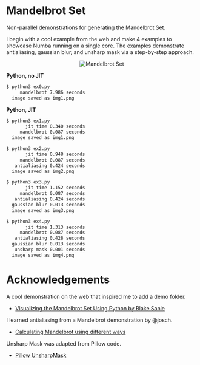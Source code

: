 # Mandelbrot Set

Non-parallel demonstrations for generating the Mandelbrot Set.

I begin with a cool example from the web and make 4 examples to showcase Numba
running on a single core. The examples demonstrate antialiasing, gaussian blur,
and unsharp mask via a step-by-step approach.

<p align="center">
  <img src="../../assets/demo.png?raw=true" alt="Mandelbrot Set"/>
</p>

**Python, no JIT**

```bash
$ python3 ex0.py 
     mandelbrot 7.986 seconds
  image saved as img1.png
```

**Python, JIT**

```bash
$ python3 ex1.py 
       jit time 0.340 seconds
     mandelbrot 0.087 seconds
  image saved as img1.png

$ python3 ex2.py 
       jit time 0.948 seconds
     mandelbrot 0.087 seconds
   antialiasing 0.424 seconds
  image saved as img2.png

$ python3 ex3.py 
       jit time 1.152 seconds
     mandelbrot 0.087 seconds
   antialiasing 0.424 seconds
  gaussian blur 0.013 seconds
  image saved as img3.png

$ python3 ex4.py 
       jit time 1.313 seconds
     mandelbrot 0.087 seconds
   antialiasing 0.428 seconds
  gaussian blur 0.013 seconds
   unsharp mask 0.001 seconds
  image saved as img4.png
```

# Acknowledgements

A cool demonstration on the web that inspired me to add a demo folder.

* [Visualizing the Mandelbrot Set Using Python by Blake Sanie](https://medium.com/swlh/visualizing-the-mandelbrot-set-using-python-50-lines-f6aa5a05cf0f)

I learned antialiasing from a Mandelbrot demonstration by @josch.

* [Calculating Mandelbrot using different ways](https://github.com/josch/mandelbrot)

Unsharp Mask was adapted from Pillow code.

* [Pillow UnsharpMask](https://github.com/python-pillow/Pillow/blob/main/src/libImaging/UnsharpMask.c)

